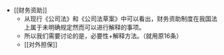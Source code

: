 - [[财务资助]]
	- 从现行《公司法》和《公司法草案》中可以看出，财务资助制度在我国法上属于未明确规定然而可以进行解释的事项。
	- 所以我们需要讨论的是，必要性+解释方法。（就用原16条）
	- [[对外担保]]